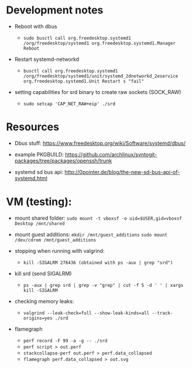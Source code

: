 
# Development notes

* Reboot with dbus
    * `sudo busctl call org.freedesktop.systemd1 /org/freedesktop/systemd1 org.freedesktop.systemd1.Manager Reboot`


* Restart systemd-networkd
    * `busctl call org.freedesktop.systemd1 /org/freedesktop/systemd1/unit/systemd_2dnetworkd_2eservice org.freedesktop.systemd1.Unit Restart s "fail"`

* setting capabilities for srd binary to create raw sockets (SOCK_RAW)
    * `sudo setcap 'CAP_NET_RAW+eip' ./srd`

# Resources
* Dbus stuff: https://www.freedesktop.org/wiki/Software/systemd/dbus/

* example PKGBUILD: https://github.com/archlinux/svntogit-packages/tree/packages/openssh/trunk

* systemd sd bus api: http://0pointer.de/blog/the-new-sd-bus-api-of-systemd.html


# VM (testing):
* mount shared folder: 
    `sudo mount -t vboxsf -o uid=$USER,gid=vboxsf Desktop /mnt/shared`
* mount guest additions: 
    `mkdir /mnt/guest_additions`
    `sudo mount /dev/cdrom /mnt/guest_additions`

* stopping when running with valgrind:
    * `kill -SIGALRM 276436 (obtained with ps -aux | grep "srd")`

* kill srd (send SIGALRM)
    * `ps -aux | grep srd | grep -v "grep" | cut -f 5 -d ' ' | xargs kill -SIGALRM`

* checking memory leaks:
    * `valgrind --leak-check=full --show-leak-kinds=all --track-origins=yes ./srd`

* flamegraph
    * `perf record -F 99 -a -g -- ./srd `
    * `perf script > out.perf`
    * `stackcollapse-perf out.perf > perf.data_collapsed`
    * `flamegraph perf.data_collapsed > out.svg`
